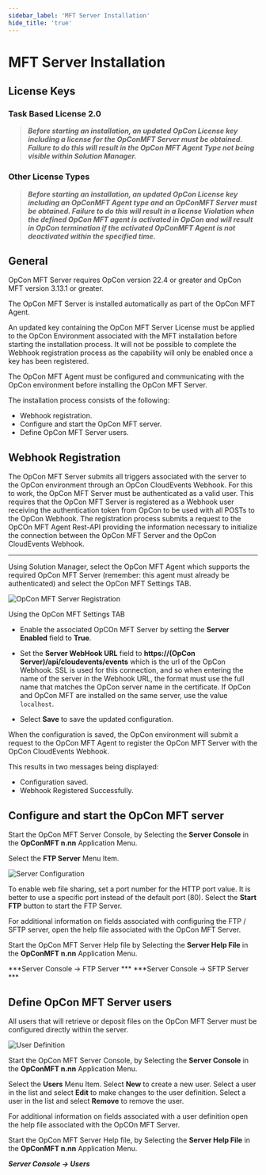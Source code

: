 ```yaml
---
sidebar_label: 'MFT Server Installation'
hide_title: 'true'
---
```


# MFT Server Installation

## License Keys

### Task Based License 2.0

>***Before starting an installation, an updated OpCon License key including a license for the OpConMFT Server must be obtained. Failure to do this will result in the OpCon MFT Agent Type not being visible within Solution Manager.***

### Other License Types

>***Before starting an installation, an updated OpCon License key including an OpConMFT Agent type and an OpConMFT Server must be obtained. Failure to do this will result in a license Violation when the defined OpCon MFT agent is activated in OpCon and will result in OpCon termination if the activated OpConMFT Agent is not deactivated within the specified time.***

## General

OpCon MFT Server requires OpCon version 22.4 or greater and OpCon MFT version 3.13.1 or greater.

The OpCon MFT Server is installed automatically as part of the OpCon MFT Agent. 

An updated key containing the OpCon MFT Server License must be applied to the OpCon Environment associated with the MFT installation before starting the installation
process. It will not be possible to complete the Webhook registration process as the capability will only be enabled once a key has been registered.

The OpCon MFT Agent must be configured and communicating with the OpCon environment before installing the OpCon MFT Server.

The installation process consists of the following:
- Webhook registration.
- Configure and start the OpCon MFT server.
- Define OpCon MFT Server users.

## Webhook Registration

The OpCon MFT Server submits all triggers associated with the server to the OpCon environment through an OpCon CloudEvents Webhook. For this to work, the OpCon MFT
Server must be authenticated as a valid user. This requires that the OpCon MFT Server is registered as a Webhook user receiving the authentication
token from OpCon to be used with all POSTs to the OpCon Webhook. The registration process submits a request to the OpCOn MFT Agent Rest-API providing
the information necessary to initialize the connection between the OpCon MFT Server and the OpCon CloudEvents Webhook.

-----

Using Solution Manager, select the OpCon MFT Agent which supports the required OpCon MFT Server (remember: this agent must already be authenticated) and select the OpCon MFT Settings TAB.


![OpCon MFT Server Registration](../static/img/opcon-mft-server-registration.png)


Using the OpCon MFT Settings TAB

- Enable the associated OpCOn MFT Server by setting the **Server Enabled** field to **True**.
- Set the **Server WebHook URL** field to **https://(OpCon Server)/api/cloudevents/events** which is the url of the OpCon Webhook. SSL is used for this connection, and so when entering the name of the server in the Webhook URL, the format must use the full name that matches the OpCon server name in the certificate. If OpCon and OpCon MFT are installed on the same server, use the value `localhost`.

- Select **Save** to save the updated configuration.

When the configuration is saved, the OpCon environment will submit a request to the OpCon MFT Agent to register the OpCon MFT Server with the OpCon CloudEvents Webhook.


This results in two messages being displayed:
- Configuration saved.
- Webhook Registered Successfully.

## Configure and start the OpCon MFT server

Start the OpCon MFT Server Console, by Selecting the **Server Console** in the **OpConMFT n.nn** Application Menu.

Select the **FTP Server** Menu Item.


![Server Configuration](../static/img/opcon-mft-server-start-ftp-server.png)


To enable web file sharing, set a port number for the HTTP port value. It is better to use a specific port instead of the default port (80).
Select the **Start FTP** button to start the FTP Server.

For additional information on fields associated with configuring the FTP / SFTP server, open the help file associated with the OpCon MFT Server.

Start the OpCon MFT Server Help file by Selecting the **Server Help File** in the **OpConMFT n.nn** Application Menu.

***Server Console -> FTP Server ***
***Server Console -> SFTP Server ***

## Define OpCon MFT Server users 

All users that will retrieve or deposit files on the OpCon MFT Server must be configured directly within the server. 

![User Definition](../static/img/opcon-mft-server-define-user.png)

Start the OpCon MFT Server Console, by Selecting the **Server Console** in the **OpConMFT n.nn** Application Menu.

Select the **Users** Menu Item.
Select **New** to create a new user.
Select a user in the list and select **Edit** to make changes to the user definition.
Select a user in the list and select **Remove** to remove the user.

For additional information on fields associated with a user definition open the help file associated with the OpCOn MFT Server.

Start the OpCon MFT Server Help file, by Selecting the **Server Help File** in the **OpConMFT n.nn** Application Menu.

***Server Console -> Users***

